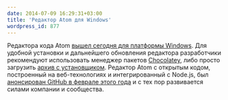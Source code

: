 ```yaml
---
date: 2014-07-09 16:29:31+03:00
title: 'Редактор Atom для Windows'
wordpress_id: 877
---
```


Редактора кода Atom [вышел сегодня для платформы Windows][1]. Для удобной установки и дальнейшего обновления редактора разработчики рекомендуют использовать менеджер пакетов [Chocolatey][2], либо просто загрузить [архив с установщиком][3]. Редактор Atom с открытым кодом, построенный на веб-технологиях и интегрированный с Node.js, был [анонсирован GitHub в феврале этого года][4] и с тех пор развивается силами компании и сообщества.

[1]: http://blog.atom.io/2014/07/09/hello-windows.html
[2]: http://chocolatey.org/
[3]: https://atom.io
[4]: http://web-standards.ru/news/844/
